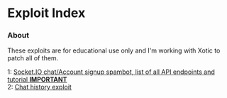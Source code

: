 # Exploit Index
### About
These exploits are for educational use only and I'm working with Xotic to patch all of them.

1: [Socket.IO chat/Account signup spambot, list of all API endpoints and tutorial **IMPORTANT**](socketiospambot.md)  
2: [Chat history exploit](ch.md)
